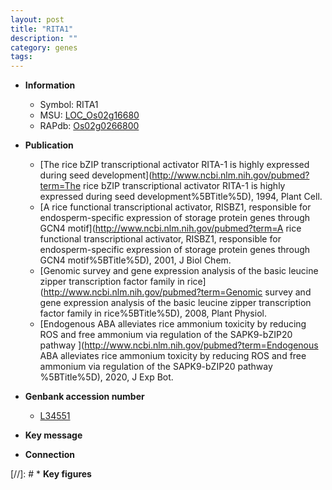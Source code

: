 ```yaml
---
layout: post
title: "RITA1"
description: ""
category: genes
tags: 
---
```


* **Information**  
    + Symbol: RITA1  
    + MSU: [LOC_Os02g16680](http://rice.uga.edu/cgi-bin/ORF_infopage.cgi?orf=LOC_Os02g16680)  
    + RAPdb: [Os02g0266800](http://rapdb.dna.affrc.go.jp/viewer/gbrowse_details/irgsp1?name=Os02g0266800)  

* **Publication**  
    + [The rice bZIP transcriptional activator RITA-1 is highly expressed during seed development](http://www.ncbi.nlm.nih.gov/pubmed?term=The rice bZIP transcriptional activator RITA-1 is highly expressed during seed development%5BTitle%5D), 1994, Plant Cell.
    + [A rice functional transcriptional activator, RISBZ1, responsible for endosperm-specific expression of storage protein genes through GCN4 motif](http://www.ncbi.nlm.nih.gov/pubmed?term=A rice functional transcriptional activator, RISBZ1, responsible for endosperm-specific expression of storage protein genes through GCN4 motif%5BTitle%5D), 2001, J Biol Chem.
    + [Genomic survey and gene expression analysis of the basic leucine zipper transcription factor family in rice](http://www.ncbi.nlm.nih.gov/pubmed?term=Genomic survey and gene expression analysis of the basic leucine zipper transcription factor family in rice%5BTitle%5D), 2008, Plant Physiol.
    + [Endogenous ABA alleviates rice ammonium toxicity by reducing ROS and free ammonium via regulation of the SAPK9-bZIP20 pathway ](http://www.ncbi.nlm.nih.gov/pubmed?term=Endogenous ABA alleviates rice ammonium toxicity by reducing ROS and free ammonium via regulation of the SAPK9-bZIP20 pathway %5BTitle%5D), 2020, J Exp Bot.

* **Genbank accession number**  
    + [L34551](http://www.ncbi.nlm.nih.gov/nuccore/L34551)

* **Key message**  

* **Connection**  

[//]: # * **Key figures**  


